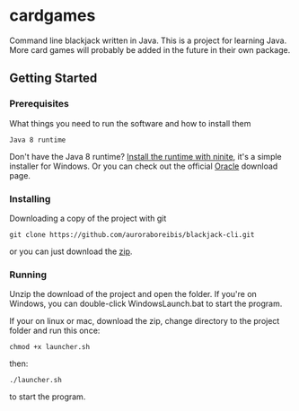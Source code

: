 # cardgames

Command line blackjack written in Java.
This is a project for learning Java. More card games will probably be added
in the future in their own package.

## Getting Started

### Prerequisites

What things you need to run the software and how to install them

```
Java 8 runtime
```

Don't have the Java 8 runtime? [Install the runtime with ninite](https://ninite.com/java8/), it's a simple installer for Windows.
Or you can check out the official [Oracle](http://www.oracle.com/technetwork/java/javase/downloads/jre8-downloads-2133155.html) download page.

### Installing

Downloading a copy of the project with git

```
git clone https://github.com/auroraboreibis/blackjack-cli.git
```

or you can just download the [zip](https://github.com/auroraboreibis/blackjack-cli/archive/master.zip).


### Running

Unzip the download of the project and open the folder. If you're on Windows, you can double-click WindowsLaunch.bat to start the program.

If your on linux or mac, download the zip, change directory to the project folder and run this once:
```
chmod +x launcher.sh
```
then:
```
./launcher.sh
```
to start the program.